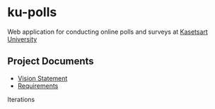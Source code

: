 # ku-polls

Web application for conducting online polls and surveys at [Kasetsart University](https://ku.ac.th/th)

## Project Documents

* [Vision Statement](../../wiki/Vision%20Statement)
* [Requirements](../../wiki/Requirements)

Iterations
